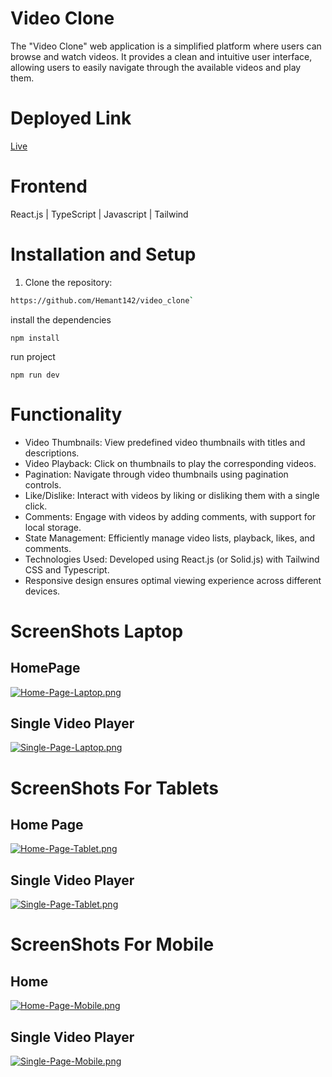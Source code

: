 # Video Clone
The "Video Clone" web application is a simplified platform where users can browse and watch videos. It provides a clean and intuitive user interface, allowing users to easily navigate through the available videos and play them.

# Deployed Link
 [Live](https://video-clone-pearl.vercel.app/)
# Frontend

React.js | TypeScript | Javascript |  Tailwind


# Installation and Setup
1. Clone the repository:

```bash
https://github.com/Hemant142/video_clone` 
```
install the dependencies
```
npm install
```
run project
```
npm run dev
```
# Functionality
- Video Thumbnails: View predefined video thumbnails with titles and descriptions.
- Video Playback: Click on thumbnails to play the corresponding videos.
- Pagination: Navigate through video thumbnails using pagination controls.
- Like/Dislike: Interact with videos by liking or disliking them with a single click.
- Comments: Engage with videos by adding comments, with support for local storage.
- State Management: Efficiently manage video lists, playback, likes, and comments.
- Technologies Used: Developed using React.js (or Solid.js) with Tailwind CSS and Typescript.
- Responsive design ensures optimal viewing experience across different devices.

# ScreenShots  Laptop

## HomePage

[![Home-Page-Laptop.png](https://i.postimg.cc/9FKWswkp/Home-Page-Laptop.png)](https://postimg.cc/Vd9QCvmr)

## Single Video Player 

[![Single-Page-Laptop.png](https://i.postimg.cc/pTj1sgFh/Single-Page-Laptop.png)](https://postimg.cc/WF2n3YST)

# ScreenShots  For Tablets

## Home Page

[![Home-Page-Tablet.png](https://i.postimg.cc/T3VZQyvh/Home-Page-Tablet.png)](https://postimg.cc/68Qjpp3N)

## Single Video Player 

[![Single-Page-Tablet.png](https://i.postimg.cc/02nXXGbf/Single-Page-Tablet.png)](https://postimg.cc/SJXGJML2)


# ScreenShots  For Mobile

## Home

[![Home-Page-Mobile.png](https://i.postimg.cc/3rp5Wffg/Home-Page-Mobile.png)](https://postimg.cc/xq0F452C)


## Single Video Player 

[![Single-Page-Mobile.png](https://i.postimg.cc/1znWzLMC/Single-Page-Mobile.png)](https://postimg.cc/Y47NnD5Y)
